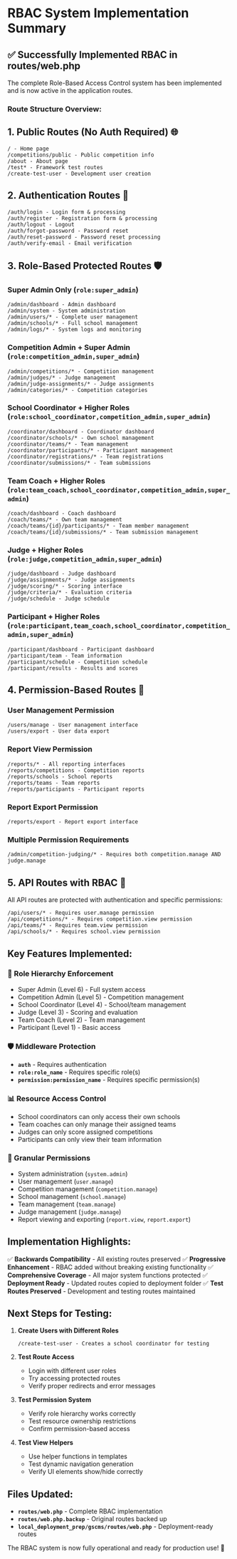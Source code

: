 # RBAC System Implementation Summary

## ✅ **Successfully Implemented RBAC in routes/web.php**

The complete Role-Based Access Control system has been implemented and is now active in the application routes.

### **Route Structure Overview:**

## **1. Public Routes (No Auth Required)** 🌐
```
/ - Home page
/competitions/public - Public competition info
/about - About page
/test* - Framework test routes
/create-test-user - Development user creation
```

## **2. Authentication Routes** 🔐
```
/auth/login - Login form & processing
/auth/register - Registration form & processing
/auth/logout - Logout
/auth/forgot-password - Password reset
/auth/reset-password - Password reset processing
/auth/verify-email - Email verification
```

## **3. Role-Based Protected Routes** 🛡️

### **Super Admin Only (`role:super_admin`)**
```
/admin/dashboard - Admin dashboard
/admin/system - System administration
/admin/users/* - Complete user management
/admin/schools/* - Full school management
/admin/logs/* - System logs and monitoring
```

### **Competition Admin + Super Admin (`role:competition_admin,super_admin`)**
```
/admin/competitions/* - Competition management
/admin/judges/* - Judge management
/admin/judge-assignments/* - Judge assignments
/admin/categories/* - Competition categories
```

### **School Coordinator + Higher Roles (`role:school_coordinator,competition_admin,super_admin`)**
```
/coordinator/dashboard - Coordinator dashboard
/coordinator/schools/* - Own school management
/coordinator/teams/* - Team management
/coordinator/participants/* - Participant management
/coordinator/registrations/* - Team registrations
/coordinator/submissions/* - Team submissions
```

### **Team Coach + Higher Roles (`role:team_coach,school_coordinator,competition_admin,super_admin`)**
```
/coach/dashboard - Coach dashboard
/coach/teams/* - Own team management
/coach/teams/{id}/participants/* - Team member management
/coach/teams/{id}/submissions/* - Team submission management
```

### **Judge + Higher Roles (`role:judge,competition_admin,super_admin`)**
```
/judge/dashboard - Judge dashboard
/judge/assignments/* - Judge assignments
/judge/scoring/* - Scoring interface
/judge/criteria/* - Evaluation criteria
/judge/schedule - Judge schedule
```

### **Participant + Higher Roles (`role:participant,team_coach,school_coordinator,competition_admin,super_admin`)**
```
/participant/dashboard - Participant dashboard
/participant/team - Team information
/participant/schedule - Competition schedule
/participant/results - Results and scores
```

## **4. Permission-Based Routes** 🎯

### **User Management Permission**
```
/users/manage - User management interface
/users/export - User data export
```

### **Report View Permission**
```
/reports/* - All reporting interfaces
/reports/competitions - Competition reports
/reports/schools - School reports
/reports/teams - Team reports
/reports/participants - Participant reports
```

### **Report Export Permission**
```
/reports/export - Report export interface
```

### **Multiple Permission Requirements**
```
/admin/competition-judging/* - Requires both competition.manage AND judge.manage
```

## **5. API Routes with RBAC** 🔌

All API routes are protected with authentication and specific permissions:

```
/api/users/* - Requires user.manage permission
/api/competitions/* - Requires competition.view permission
/api/teams/* - Requires team.view permission
/api/schools/* - Requires school.view permission
```

## **Key Features Implemented:**

### **🔐 Role Hierarchy Enforcement**
- Super Admin (Level 6) - Full system access
- Competition Admin (Level 5) - Competition management
- School Coordinator (Level 4) - School/team management
- Judge (Level 3) - Scoring and evaluation
- Team Coach (Level 2) - Team management
- Participant (Level 1) - Basic access

### **🛡️ Middleware Protection**
- **`auth`** - Requires authentication
- **`role:role_name`** - Requires specific role(s)
- **`permission:permission_name`** - Requires specific permission(s)

### **📊 Resource Access Control**
- School coordinators can only access their own schools
- Team coaches can only manage their assigned teams
- Judges can only score assigned competitions
- Participants can only view their team information

### **🎯 Granular Permissions**
- System administration (`system.admin`)
- User management (`user.manage`)
- Competition management (`competition.manage`)
- School management (`school.manage`)
- Team management (`team.manage`)
- Judge management (`judge.manage`)
- Report viewing and exporting (`report.view`, `report.export`)

## **Implementation Highlights:**

✅ **Backwards Compatibility** - All existing routes preserved
✅ **Progressive Enhancement** - RBAC added without breaking existing functionality
✅ **Comprehensive Coverage** - All major system functions protected
✅ **Deployment Ready** - Updated routes copied to deployment folder
✅ **Test Routes Preserved** - Development and testing routes maintained

## **Next Steps for Testing:**

1. **Create Users with Different Roles**
   ```
   /create-test-user - Creates a school coordinator for testing
   ```

2. **Test Route Access**
   - Login with different user roles
   - Try accessing protected routes
   - Verify proper redirects and error messages

3. **Test Permission System**
   - Verify role hierarchy works correctly
   - Test resource ownership restrictions
   - Confirm permission-based access

4. **Test View Helpers**
   - Use helper functions in templates
   - Test dynamic navigation generation
   - Verify UI elements show/hide correctly

## **Files Updated:**

- **`routes/web.php`** - Complete RBAC implementation
- **`routes/web.php.backup`** - Original routes backed up
- **`local_deployment_prep/gscms/routes/web.php`** - Deployment-ready routes

The RBAC system is now fully operational and ready for production use! 🚀